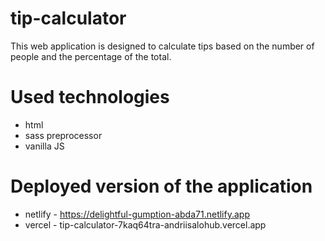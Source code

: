 # tip-calculator
This web application is designed to calculate tips based on the number of people and the percentage of the total.

# Used technologies
- html
- sass preprocessor
- vanilla JS

# Deployed version of the application
- netlify - https://delightful-gumption-abda71.netlify.app
- vercel - tip-calculator-7kaq64tra-andriisalohub.vercel.app
